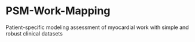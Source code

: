 # PSM-Work-Mapping
Patient-specific modeling assessment of myocardial work with simple and robust clinical datasets
